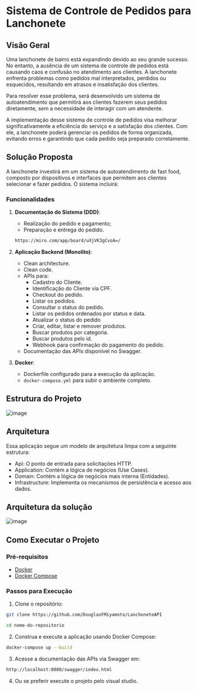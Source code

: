 # Sistema de Controle de Pedidos para Lanchonete

## Visão Geral

Uma lanchonete de bairro está expandindo devido ao seu grande sucesso. No entanto, a ausência de um sistema de controle de pedidos está causando caos e confusão no atendimento aos clientes. A lanchonete enfrenta problemas como pedidos mal interpretados, perdidos ou esquecidos, resultando em atrasos e insatisfação dos clientes. 

Para resolver esse problema, será desenvolvido um sistema de autoatendimento que permitirá aos clientes fazerem seus pedidos diretamente, sem a necessidade de interagir com um atendente.

A implementação desse sistema de controle de pedidos visa melhorar significativamente a eficiência do serviço e a satisfação dos clientes. Com ele, a lanchonete poderá gerenciar os pedidos de forma organizada, evitando erros e garantindo que cada pedido seja preparado corretamente.

## Solução Proposta

A lanchonete investirá em um sistema de autoatendimento de fast food, composto por dispositivos e interfaces que permitem aos clientes selecionar e fazer pedidos. O sistema incluirá:

### Funcionalidades

1. **Documentação do Sistema (DDD)**:
    - Realização do pedido e pagamento;
    - Preparação e entrega do pedido.
    ```bash
    https://miro.com/app/board/uXjVK3gCvoA=/
    ```

2. **Aplicação Backend (Monolito)**:
    - Clean architecture.
    - Clean code.
    - APIs para:
        - Cadastro do Cliente.
        - Identificação do Cliente via CPF.
        - Checkout do pedido.
        - Listar os pedidos.
        - Consultar o status do pedido.
        - Listar os pedidos ordenados por status e data.
        - Atualizar o status do pedido
        - Criar, editar, listar e remover produtos.
        - Buscar produtos por categoria.
        - Buscar produtos pelo id.
        - Webhook para confirmação do pagamento do pedido.
    - Documentação das APIs disponível no Swagger.

3. **Docker**:
    - Dockerfile configurado para a execução da aplicação.
    - `docker-compose.yml` para subir o ambiente completo.

## Estrutura do Projeto
![image](https://github.com/user-attachments/assets/a4a7e2ec-bebb-4938-aa3d-013733e6313b)

## Arquitetura
Essa aplicação segue um modelo de arquitetura limpa com a seguinte estrutura:
- Api: O ponto de entrada para solicitações HTTP.
- Application: Contém a lógica de negócios (Use Cases).
- Domain: Contém a lógica de negócios mais interna (Entidades).
- Infrastructure: Implementa os mecanismos de persistência e acesso aos dados.

## Arquitetura da solução
![image](https://github.com/user-attachments/assets/c7da6148-26ae-4b75-a9cd-1c36d1727bd1)


## Como Executar o Projeto

### Pré-requisitos

- [Docker](https://www.docker.com/)
- [Docker Compose](https://docs.docker.com/compose/)

### Passos para Execução

1. Clone o repositório:

```bash
git clone https://github.com/DouglasFMiyamoto/LanchoneteAPI
```
```bash
cd nome-do-repositorio
```
2. Construa e execute a aplicação usando Docker Compose:
```bash
docker-compose up --build
```
3. Acesse a documentação das APIs via Swagger em:
```bash
http://localhost:8080/swagger/index.html
```
4. Ou se preferir execute o projeto pelo visual studio.

